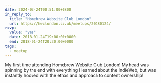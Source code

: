 ```yaml
---
date: 2024-03-24T00:51:00+0800
in_reply_to:
  title: "Homebrew Website Club London"
  url: https://hwclondon.co.uk/meetups/20180124/
rsvp:
  value: "yes"
  date: 2018-01-24T19:00:00+0000
  end: 2018-01-24T20:30:00+0000
tags:
  - meetup
---
```


My first time attending Homebrew Website Club London! My head was spinning by the end with everything I learned about the IndieWeb, but was instantly hooked with the ethos and approach to content ownership!
